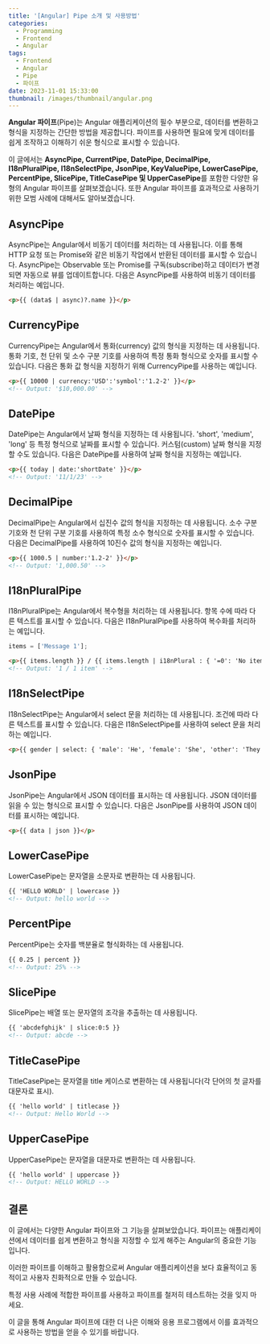 ```yaml
---
title: '[Angular] Pipe 소개 및 사용방법'
categories:
  - Programming
  - Frontend
  - Angular
tags:
  - Frontend
  - Angular
  - Pipe
  - 파이프
date: 2023-11-01 15:33:00
thumbnail: /images/thumbnail/angular.png
---
```


**Angular 파이프**(Pipe)는 Angular 애플리케이션의 필수 부분으로, 데이터를 변환하고 형식을 지정하는 간단한 방법을 제공합니다. 파이프를 사용하면 필요에 맞게 데이터를 쉽게 조작하고 이해하기 쉬운 형식으로 표시할 수 있습니다.

이 글에서는 **AsyncPipe, CurrentPipe, DatePipe, DecimalPipe, I18nPluralPipe, I18nSelectPipe, JsonPipe, KeyValuePipe, LowerCasePipe, PercentPipe, SlicePipe, TitleCasePipe 및 UpperCasePipe**를 포함한 다양한 유형의 Angular 파이프를 살펴보겠습니다. 또한 Angular 파이프를 효과적으로 사용하기 위한 모범 사례에 대해서도 알아보겠습니다.

## AsyncPipe

AsyncPipe는 Angular에서 비동기 데이터를 처리하는 데 사용됩니다. 이를 통해 HTTP 요청 또는 Promise와 같은 비동기 작업에서 반환된 데이터를 표시할 수 있습니다. AsyncPipe는 Observable 또는 Promise를 구독(subscribe)하고 데이터가 변경되면 자동으로 뷰를 업데이트합니다. 다음은 AsyncPipe를 사용하여 비동기 데이터를 처리하는 예입니다.

```html
<p>{{ (data$ | async)?.name }}</p>
```

## CurrencyPipe

CurrencyPipe는 Angular에서 통화(currency) 값의 형식을 지정하는 데 사용됩니다. 통화 기호, 천 단위 및 소수 구분 기호를 사용하여 특정 통화 형식으로 숫자를 표시할 수 있습니다. 다음은 통화 값 형식을 지정하기 위해 CurrencyPipe를 사용하는 예입니다.

```html
<p>{{ 10000 | currency:'USD':'symbol':'1.2-2' }}</p>
<!-- Output: '$10,000.00' -->
```

## DatePipe

DatePipe는 Angular에서 날짜 형식을 지정하는 데 사용됩니다. 'short', 'medium', 'long' 등 특정 형식으로 날짜를 표시할 수 있습니다. 커스텀(custom) 날짜 형식을 지정할 수도 있습니다. 다음은 DatePipe를 사용하여 날짜 형식을 지정하는 예입니다.

```html
<p>{{ today | date:'shortDate' }}</p>
<!-- Output: '11/1/23' -->
```

## DecimalPipe

DecimalPipe는 Angular에서 십진수 값의 형식을 지정하는 데 사용됩니다. 소수 구분 기호와 천 단위 구분 기호를 사용하여 특정 소수 형식으로 숫자를 표시할 수 있습니다. 다음은 DecimalPipe를 사용하여 10진수 값의 형식을 지정하는 예입니다.

```html
<p>{{ 1000.5 | number:'1.2-2' }}</p>
<!-- Output: '1,000.50' -->
```

## I18nPluralPipe

I18nPluralPipe는 Angular에서 복수형을 처리하는 데 사용됩니다. 항목 수에 따라 다른 텍스트를 표시할 수 있습니다. 다음은 I18nPluralPipe를 사용하여 복수화를 처리하는 예입니다.

```ts
items = ['Message 1'];
```

```html
<p>{{ items.length }} / {{ items.length | i18nPlural : { '=0': 'No items', '=1': '1 item', other: '# items' } }}</p>
<!-- Output: '1 / 1 item' -->
```

## I18nSelectPipe

I18nSelectPipe는 Angular에서 select 문을 처리하는 데 사용됩니다. 조건에 따라 다른 텍스트를 표시할 수 있습니다. 다음은 I18nSelectPipe를 사용하여 select 문을 처리하는 예입니다.

```html
<p>{{ gender | select: { 'male': 'He', 'female': 'She', 'other': 'They' } }}</p>
```

## JsonPipe

JsonPipe는 Angular에서 JSON 데이터를 표시하는 데 사용됩니다. JSON 데이터를 읽을 수 있는 형식으로 표시할 수 있습니다. 다음은 JsonPipe를 사용하여 JSON 데이터를 표시하는 예입니다.

```html
<p>{{ data | json }}</p>
```

## LowerCasePipe

LowerCasePipe는 문자열을 소문자로 변환하는 데 사용됩니다.

```html
{{ 'HELLO WORLD' | lowercase }}
<!-- Output: hello world -->
```

## PercentPipe

PercentPipe는 숫자를 백분율로 형식화하는 데 사용됩니다.

```html
{{ 0.25 | percent }}
<!-- Output: 25% -->
```

## SlicePipe

SlicePipe는 배열 또는 문자열의 조각을 추출하는 데 사용됩니다.

```html
{{ 'abcdefghijk' | slice:0:5 }}
<!-- Output: abcde -->
```

## TitleCasePipe

TitleCasePipe는 문자열을 title 케이스로 변환하는 데 사용됩니다(각 단어의 첫 글자를 대문자로 표시).

```html
{{ 'hello world' | titlecase }}
<!-- Output: Hello World -->
```

## UpperCasePipe

UpperCasePipe는 문자열을 대문자로 변환하는 데 사용됩니다.

```html
{{ 'hello world' | uppercase }}
<!-- Output: HELLO WORLD -->
```

## 결론

이 글에서는 다양한 Angular 파이프와 그 기능을 살펴보았습니다. 파이프는 애플리케이션에서 데이터를 쉽게 변환하고 형식을 지정할 수 있게 해주는 Angular의 중요한 기능입니다.

이러한 파이프를 이해하고 활용함으로써 Angular 애플리케이션을 보다 효율적이고 동적이고 사용자 친화적으로 만들 수 있습니다.

특정 사용 사례에 적합한 파이프를 사용하고 파이프를 철저히 테스트하는 것을 잊지 마세요.

이 글을 통해 Angular 파이프에 대한 더 나은 이해와 응용 프로그램에서 이를 효과적으로 사용하는 방법을 얻을 수 있기를 바랍니다.
